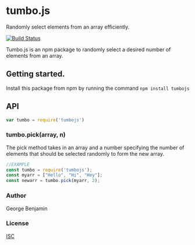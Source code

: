 # tumbo.js
Randomly select elements from an array efficiently.

[![Build Status](https://travis-ci.com/georgeben/tumbo.js.svg?branch=master)](https://travis-ci.com/georgeben/tumbo.js)

Tumbo.js is an npm package to randomly select a desired number of elements from an array.

## Getting started.
Install this package from npm by running the command `npm install tumbojs`

## API
```js
var tumbo = require('tumbojs')
```

### tumbo.pick(array, n)
The pick method takes in an array and a number specifying the number of elements that should be selected randomly to form the new array.

```js
//EXAMPLE
const tumbo = require('tumbojs');
const myarr = ["Hello", "Hi", "Hey"];
const newarr = tumbo.pick(myarr, 2);

```

### Author
George Benjamin

### License
[ISC](https://opensource.org/licenses/ISC)
